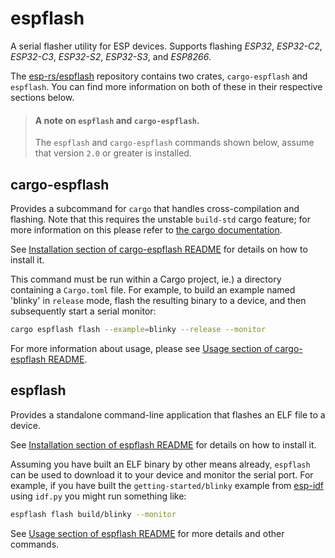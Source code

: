 # espflash

A serial flasher utility for ESP devices. Supports flashing _ESP32_, _ESP32-C2_, _ESP32-C3_, _ESP32-S2_, _ESP32-S3_, and _ESP8266_.

The [esp-rs/espflash] repository contains two crates, `cargo-espflash` and `espflash`. You can find more information on both of these in their respective sections below.

> #### A note on `espflash` and `cargo-espflash`.
>
> The `espflash` and `cargo-espflash` commands shown below, assume that version `2.0` or
> greater is installed.

[esp-rs/espflash]: https://github.com/esp-rs/espflash

## cargo-espflash

Provides a subcommand for `cargo` that handles cross-compilation and flashing. Note that this requires the unstable `build-std` cargo feature; for more information on this please refer to [the cargo documentation].

See [Installation section of cargo-espflash README] for details on how to install it.

This command must be run within a Cargo project, ie.) a directory containing a `Cargo.toml` file. For example, to build an example named 'blinky' in `release` mode, flash the resulting binary to a device, and then subsequently start a serial monitor:

```bash
cargo espflash flash --example=blinky --release --monitor
```

For more information about usage, please see [Usage section of cargo-espflash README].

[the cargo documentation]: https://doc.rust-lang.org/cargo/reference/unstable.html#build-std
[Installation section of cargo-espflash README]: https://github.com/esp-rs/espflash/tree/main/cargo-espflash#installation
[Usage section of cargo-espflash README]: https://github.com/esp-rs/espflash/tree/main/cargo-espflash#usage

## espflash

Provides a standalone command-line application that flashes an ELF file to a device.

See [Installation section of espflash README] for details on how to install it.

Assuming you have built an ELF binary by other means already, `espflash` can be used to download it to your device and monitor the serial port. For example, if you have built the `getting-started/blinky` example from [esp-idf] using `idf.py` you might run something like:

```bash
espflash flash build/blinky --monitor
```
See [Usage section of espflash README] for more details and other commands.

[Installation section of espflash README]: https://github.com/esp-rs/espflash/tree/main/espflash#installation
[esp-idf]: https://github.com/espressif/esp-idf
[espflash readme]: https://github.com/esp-rs/espflash/blob/master/espflash/README.md
[Usage section of espflash README]: https://github.com/esp-rs/espflash/tree/main/espflash#usage
